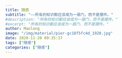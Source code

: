 ```yaml
---
title: 随感
subtitle: "——所有的知识都应该成为一扇门，而不是摆件。"
#description: "所有的知识都应该成为一扇门，而不是摆件。"
#excerpt: "所有的知识都应该成为一扇门，而不是摆件。"
author: Maolong
image: "/img/material/pier-gc18f5fc4d_1920.jpg"
date: 2020-11-20 09:35:17
tags: ["随感"]
categories: ["随感"]
---
```

